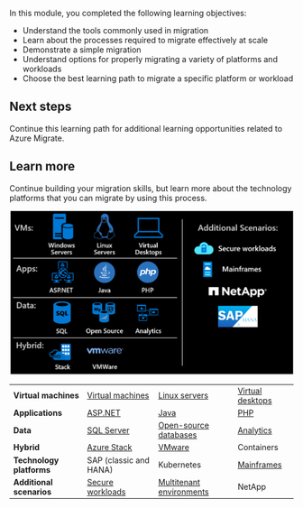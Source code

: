 In this module, you completed the following learning objectives:

- Understand the tools commonly used in migration
- Learn about the processes required to migrate effectively at scale
- Demonstrate a simple migration
- Understand options for properly migrating a variety of platforms and workloads
- Choose the best learning path to migrate a specific platform or workload

## Next steps

Continue this learning path for additional learning opportunities related to Azure Migrate.

## Learn more

Continue building your migration skills, but learn more about the technology platforms that you can migrate by using this process.

![Diagram of the Cloud Adoption Framework migration model showing the VM, applications, data, and hybrid resources you will need.](../media/one-migrate.png)

| | | | |
|---------|---------|---------|---------|
| **Virtual machines** | [Virtual machines](/azure/cloud-adoption-framework/migrate/azure-best-practices/contoso-migration-rehost-vm) | [Linux servers](/azure/cloud-adoption-framework/migrate/azure-best-practices/contoso-migration-rehost-linux-vm) | [Virtual desktops](/azure/cloud-adoption-framework/scenarios/wvd/) |
| **Applications** | [ASP.NET](/azure/cloud-adoption-framework/migrate/azure-best-practices/contoso-migration-refactor-web-app-sql) | [Java](/azure/developer/java/migration/migration-overview?bc=%2fazure%2fcloud-adoption-framework%2f_bread%2ftoc.json&toc=%2fazure%2fcloud-adoption-framework%2ftoc.json) | [PHP](/azure/cloud-adoption-framework/migrate/azure-best-practices/contoso-migration-refactor-linux-app-service-mysql) |
| **Data** | [SQL Server](/azure/cloud-adoption-framework/migrate/azure-best-practices/contoso-migration-rehost-vm-sql-managed-instance) | [Open-source databases](/azure/cloud-adoption-framework/migrate/azure-best-practices/sql-migration) | [Analytics](/azure/cloud-adoption-framework/migrate/azure-best-practices/analytics/analytics-solutions-overview) |
| **Hybrid** | [Azure Stack](/azure/cloud-adoption-framework/scenarios/azure-stack/) | [VMware](/azure/cloud-adoption-framework/migrate/azure-best-practices/vmware-host) | Containers|
| **Technology platforms** | SAP (classic and HANA) | Kubernetes | [Mainframes](/azure/cloud-adoption-framework/infrastructure/mainframe-migration/) |
| **Additional scenarios** | [Secure workloads](/azure/cloud-adoption-framework/migrate/azure-best-practices/migrate-best-practices-security-management) | [Multitenant environments](/azure/lighthouse/how-to/migration-at-scale?bc=%2fazure%2fcloud-adoption-framework%2f_bread%2ftoc.json&toc=%2fazure%2fcloud-adoption-framework%2ftoc.json) | NetApp |